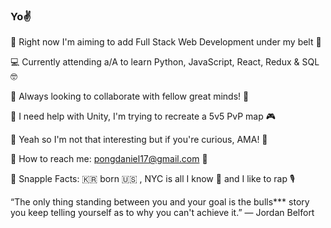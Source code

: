 ### Yo✌️

🚀 Right now I'm aiming to add Full Stack Web Development under my belt 💪

💻 Currently attending a/A to learn Python, JavaScript, React, Redux & SQL 🤓

🤼 Always looking to collaborate with fellow great minds! 🧠

🙋 I need help with Unity, I'm trying to recreate a 5v5 PvP map 🎮

🤔 Yeah so I'm not that interesting but if you're curious, AMA! 💬 

📮 How to reach me: pongdaniel17@gmail.com 📨

💯 Snapple Facts: 🇰🇷  born 🇺🇸 , NYC is all I know 🗽 and I like to rap 🎙️

“The only thing standing between you and your goal is the bulls*** story you keep telling yourself as to why you can't achieve it.” ― Jordan Belfort
